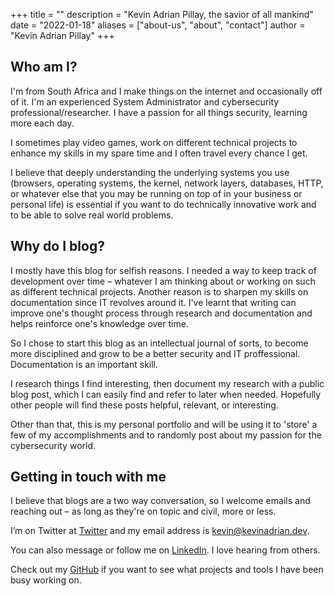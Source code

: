 +++
title = ""
description = "Kevin Adrian Pillay, the savior of all mankind"
date = "2022-01-18"
aliases = ["about-us", "about", "contact"]
author = "Kevin Adrian Pillay"
+++


## Who am I?

I'm from South Africa and I make things on the internet and occasionally off of it. I'm an experienced System Administrator and cybersecurity professional/researcher. I have a passion for all things security, learning more each day. 

I sometimes play video games, work on different technical projects to enhance my skills in my spare time and I often travel every chance I get. 

I believe that deeply understanding the underlying systems you use (browsers, operating systems, the kernel, network layers, databases, HTTP, or whatever else that you may be running on top of in your business or personal life) is essential if you want to do technically innovative work and to be able to solve real world problems.


## Why do I blog?

I mostly have this blog for selfish reasons. I needed a way to keep track of development over time – whatever I am thinking about or working on such as different technical projects. Another reason is to sharpen my skills on documentation since IT revolves around it. 
I've learnt that writing can improve one's thought process through research and documentation and helps reinforce one's knowledge over time. 

So I chose to start this blog as an intellectual journal of sorts, to become more disciplined and grow to be a better security and IT proffessional. Documentation is an important skill. 

I research things I find interesting, then document my research with a public blog post, which I can easily find and refer to later when needed. Hopefully other people will find these posts helpful, relevant, or interesting. 

Other than that, this is my personal portfolio and will be using it to 'store' a few of my accomplishments and to randomly post about my passion for the cybersecurity world.


## Getting in touch with me

I believe that blogs are a two way conversation, so I welcome emails and reaching out – as long as they're on topic and civil, more or less.

I’m on Twitter at [Twitter](https://twitter.com/kevinadrianpl) and my email address is kevin@kevinadrian.dev. 

You can also message or follow me on [LinkedIn](https://www.linkedin.com/in/kevinadrianpl/). I love hearing from others.

Check out my [GitHub](https://github.com/kevinadrianpl) if you want to see what projects and tools I have been busy working on. 
